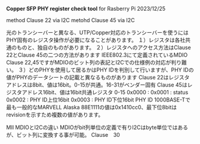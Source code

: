 **Copper SFP PHY register check tool**
for Rasberry Pi
2023/12/25

method Clause 22 via I2C
metohd Clause 45 via I2C

光のトランシーバーと異なる、UTP/Copper対応のトランシーバーを使うにはPHY固有のレジスタ操作が必要になることがあります。
１）レジスタは各社共通のものと、独自のものがあります。
２）レジスタへのアクセス方法はClause 22とClause 45の二つの方法があります
IEEE802.3にて定義されているMDIO Clause 22,45ですがMDIOのビット列の表記とI2Cでの仕様例の対応が判り難い。
３）どのPHYを使用して居るかはPHY IDを判別して行いますが、PHY IDの値がPHYのデータシートの記載と異なるものがあります
Clause 22はレジスタアドレスは8bit、値は16bit。0-15が共通。16-31がベンダー固有
Clause 45はレジスタアドレス16bit、値は16bit共通レジスタ 0-15
0x0000 :
0x0001 : status
0x0002 : PHY ID上位16bit
0x0003 : PHY ID下位16bit
PHY ID
1000BASE-Tで最も一般的なMARVELL Alaska 88E1111の値は0x1410cc0、最下位8bitはrevisionを示すため複数の値があります。

MII MDIOとI2Cの違い
MDIOがbit列単位の定義で有りI2Cはbyte単位ではあるが、ビット列に変換する事が可能。
Clause　30
